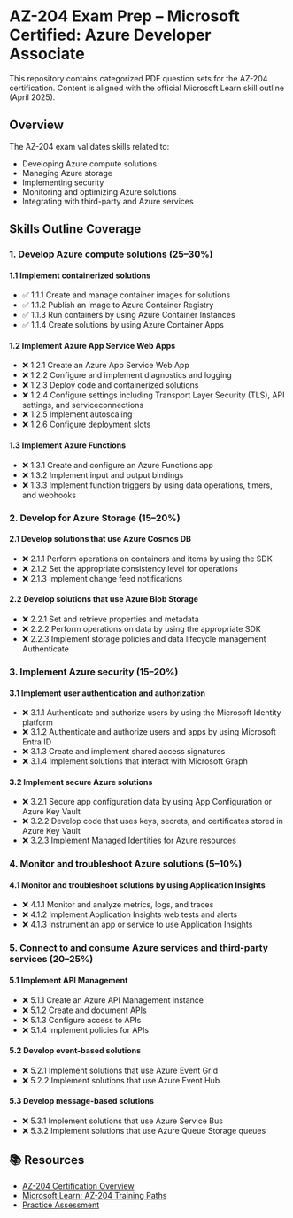 ﻿# AZ-204 Exam Prep – Microsoft Certified: Azure Developer Associate

This repository contains categorized PDF question sets for the AZ-204 certification. Content is aligned with the official Microsoft Learn skill outline (April 2025).

## Overview

The AZ-204 exam validates skills related to:
- Developing Azure compute solutions
- Managing Azure storage
- Implementing security
- Monitoring and optimizing Azure solutions
- Integrating with third-party and Azure services

## Skills Outline Coverage

### 1. Develop Azure compute solutions (25–30%)

#### 1.1 Implement containerized solutions
- ✅ 1.1.1 Create and manage container images for solutions
- ✅ 1.1.2 Publish an image to Azure Container Registry
- ✅ 1.1.3 Run containers by using Azure Container Instances
- ✅ 1.1.4 Create solutions by using Azure Container Apps

#### 1.2 Implement Azure App Service Web Apps
- ❌ 1.2.1 Create an Azure App Service Web App
- ❌ 1.2.2 Configure and implement diagnostics and logging
- ❌ 1.2.3 Deploy code and containerized solutions
- ❌ 1.2.4 Configure settings including Transport Layer Security (TLS), API settings, and serviceconnections
- ❌ 1.2.5 Implement autoscaling
- ❌ 1.2.6 Configure deployment slots

#### 1.3 Implement Azure Functions
- ❌ 1.3.1 Create and configure an Azure Functions app
- ❌ 1.3.2 Implement input and output bindings
- ❌ 1.3.3 Implement function triggers by using data operations, timers, and webhooks

### 2. Develop for Azure Storage (15–20%)

#### 2.1 Develop solutions that use Azure Cosmos DB
- ❌ 2.1.1 Perform operations on containers and items by using the SDK
- ❌ 2.1.2 Set the appropriate consistency level for operations
- ❌ 2.1.3 Implement change feed notifications

#### 2.2 Develop solutions that use Azure Blob Storage
- ❌ 2.2.1 Set and retrieve properties and metadata
- ❌ 2.2.2 Perform operations on data by using the appropriate SDK
- ❌ 2.2.3 Implement storage policies and data lifecycle management Authenticate

### 3. Implement Azure security (15–20%)

#### 3.1 Implement user authentication and authorization
- ❌ 3.1.1 Authenticate and authorize users by using the Microsoft Identity platform
- ❌ 3.1.2 Authenticate and authorize users and apps by using Microsoft Entra ID
- ❌ 3.1.3 Create and implement shared access signatures
- ❌ 3.1.4 Implement solutions that interact with Microsoft Graph

#### 3.2 Implement secure Azure solutions
- ❌ 3.2.1 Secure app configuration data by using App Configuration or Azure Key Vault
- ❌ 3.2.2 Develop code that uses keys, secrets, and certificates stored in Azure Key Vault
- ❌ 3.2.3 Implement Managed Identities for Azure resources

### 4. Monitor and troubleshoot Azure solutions (5–10%)

#### 4.1 Monitor and troubleshoot solutions by using Application Insights
- ❌ 4.1.1 Monitor and analyze metrics, logs, and traces
- ❌ 4.1.2 Implement Application Insights web tests and alerts
- ❌ 4.1.3 Instrument an app or service to use Application Insights

### 5. Connect to and consume Azure services and third-party services (20–25%)

#### 5.1 Implement API Management
- ❌ 5.1.1 Create an Azure API Management instance
- ❌ 5.1.2 Create and document APIs
- ❌ 5.1.3 Configure access to APIs
- ❌ 5.1.4 Implement policies for APIs

#### 5.2 Develop event-based solutions
- ❌ 5.2.1 Implement solutions that use Azure Event Grid
- ❌ 5.2.2 Implement solutions that use Azure Event Hub

#### 5.3 Develop message-based solutions
- ❌ 5.3.1 Implement solutions that use Azure Service Bus
- ❌ 5.3.2 Implement solutions that use Azure Queue Storage queues

## 📚 Resources

- [AZ-204 Certification Overview](https://learn.microsoft.com/en-us/credentials/certifications/azure-developer/)
- [Microsoft Learn: AZ-204 Training Paths](https://learn.microsoft.com/en-us/training/courses/az-204t00/)
- [Practice Assessment](https://learn.microsoft.com/en-us/credentials/certifications/azure-developer/practice/assessment?assessment-type=practice&assessmentId=35&practice-assessment-type=certification)